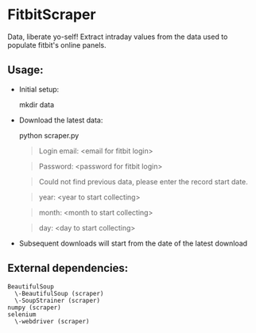 FitbitScraper
=============

Data, liberate yo-self! Extract intraday values from the data used to populate fitbit's online panels.

## Usage:
* Initial setup:

  mkdir data

* Download the latest data:

  python scraper.py
  
  > Login email: \<email for fitbit login>
  
  > Password: \<password for fitbit login>
  
  > Could not find previous data, please enter the record start date.
  
  > year: \<year to start collecting>
  
  > month: \<month to start collecting>
  
  > day: \<day to start collecting>

* Subsequent downloads will start from the date of the latest download
  
## External dependencies:

    BeautifulSoup 
      \-BeautifulSoup (scraper)
      \-SoupStrainer (scraper)
    numpy (scraper)
    selenium 
      \-webdriver (scraper)
